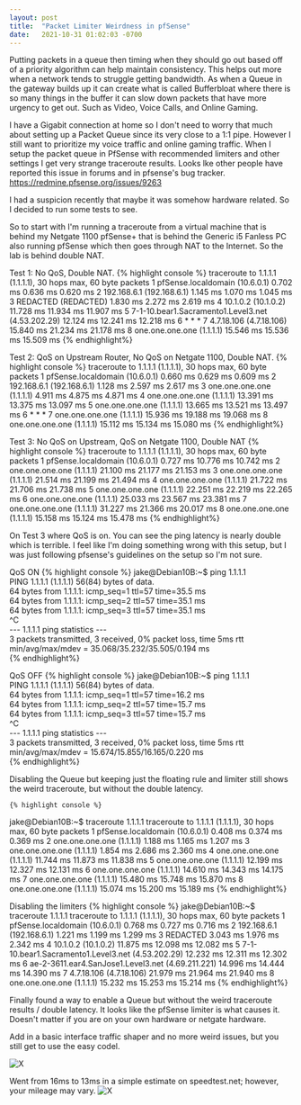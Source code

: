 ```yaml
---
layout: post
title:  "Packet Limiter Weirdness in pfSense"
date:   2021-10-31 01:02:03 -0700
---
```


Putting packets in a queue then timing when they should go out based off of a priority algorithm can help maintain consistency. This helps out more when a network tends to struggle getting bandwidth. As when a Queue in the gateway builds up it can create what is called Bufferbloat where there is so many things in the buffer it can slow down packets that have more urgency to get out. Such as Video, Voice Calls, and Online Gaming.

I have a Gigabit connection at home so I don't need to worry that much about setting up a Packet Queue since its very close to a 1:1 pipe. However I still want to prioritize my voice traffic and online gaming traffic. When I setup the packet queue in PfSense with recommended limiters and other settings I get very strange traceroute results.
Looks lke other people have reported this issue in forums and in pfsense's bug tracker.
<https://redmine.pfsense.org/issues/9263>

I had a suspicion recently that maybe it was somehow hardware related. So I decided to run some tests to see.

So to start with I'm running a traceroute from a virtual machine that is behind my Netgate 1100 pfSense+ that is behind the Generic i5 Fanless PC also running pfSense which then goes through NAT to the Internet. So the lab is behind double NAT.

Test 1: No QoS, Double NAT.
	{% highlight console %}
traceroute to 1.1.1.1 (1.1.1.1), 30 hops max, 60 byte packets
 1  pfSense.localdomain (10.6.0.1)  0.702 ms  0.636 ms  0.620 ms
 2  192.168.6.1 (192.168.6.1)  1.145 ms  1.070 ms  1.045 ms
 3  REDACTED (REDACTED)  1.830 ms  2.272 ms  2.619 ms
 4  10.1.0.2 (10.1.0.2)  11.728 ms  11.934 ms  11.907 ms
 5  7-1-10.bear1.Sacramento1.Level3.net (4.53.202.29)  12.124 ms  12.241 ms  12.218 ms
 6  * * *
 7  4.7.18.106 (4.7.18.106)  15.840 ms  21.234 ms  21.178 ms
 8  one.one.one.one (1.1.1.1)  15.546 ms  15.536 ms  15.509 ms
{% endhighlight%}

Test 2: QoS on Upstream Router, No QoS on Netgate 1100, Double NAT.
{% highlight console %}
traceroute to 1.1.1.1 (1.1.1.1), 30 hops max, 60 byte packets
 1  pfSense.localdomain (10.6.0.1)  0.660 ms  0.629 ms  0.609 ms
 2  192.168.6.1 (192.168.6.1)  1.128 ms  2.597 ms  2.617 ms
 3  one.one.one.one (1.1.1.1)  4.911 ms  4.875 ms  4.871 ms
 4  one.one.one.one (1.1.1.1)  13.391 ms  13.375 ms  13.097 ms
 5  one.one.one.one (1.1.1.1)  13.665 ms  13.521 ms  13.497 ms
 6  * * *
 7  one.one.one.one (1.1.1.1)  15.936 ms  19.188 ms  19.068 ms
 8  one.one.one.one (1.1.1.1)  15.112 ms  15.134 ms  15.080 ms
{% endhighlight%}

Test 3: No QoS on Upstream, QoS on Netgate 1100, Double NAT
	{% highlight console %}
traceroute to 1.1.1.1 (1.1.1.1), 30 hops max, 60 byte packets
 1  pfSense.localdomain (10.6.0.1)  0.727 ms  10.776 ms  10.742 ms
 2  one.one.one.one (1.1.1.1)  21.100 ms  21.177 ms  21.153 ms
 3  one.one.one.one (1.1.1.1)  21.514 ms  21.199 ms  21.494 ms
 4  one.one.one.one (1.1.1.1)  21.722 ms  21.706 ms  21.738 ms
 5  one.one.one.one (1.1.1.1)  22.251 ms  22.219 ms  22.265 ms
 6  one.one.one.one (1.1.1.1)  25.033 ms  23.567 ms  23.381 ms
 7  one.one.one.one (1.1.1.1)  31.227 ms  21.366 ms  20.017 ms
 8  one.one.one.one (1.1.1.1)  15.158 ms  15.124 ms  15.478 ms
{% endhighlight%}

On Test 3 where QoS is on. You can see the ping latency is nearly double which is terrible. I feel like I'm doing something wrong with this setup, but I was just following pfsense's guidelines on the setup so I'm not sure.

QoS ON
	{% highlight console %}
jake@Debian10B:~$ ping 1.1.1.1                             
PING 1.1.1.1 (1.1.1.1) 56(84) bytes of data.               
64 bytes from 1.1.1.1: icmp_seq=1 ttl=57 time=35.5 ms      
64 bytes from 1.1.1.1: icmp_seq=2 ttl=57 time=35.1 ms      
64 bytes from 1.1.1.1: icmp_seq=3 ttl=57 time=35.1 ms      
^C                                                         
--- 1.1.1.1 ping statistics ---                            
3 packets transmitted, 3 received, 0% packet loss, time 5ms
rtt min/avg/max/mdev = 35.068/35.232/35.505/0.194 ms  
{% endhighlight%}      

QoS OFF
	{% highlight console %}
jake@Debian10B:~$ ping 1.1.1.1                             
PING 1.1.1.1 (1.1.1.1) 56(84) bytes of data.               
64 bytes from 1.1.1.1: icmp_seq=1 ttl=57 time=16.2 ms      
64 bytes from 1.1.1.1: icmp_seq=2 ttl=57 time=15.7 ms      
64 bytes from 1.1.1.1: icmp_seq=3 ttl=57 time=15.7 ms      
^C                                                         
--- 1.1.1.1 ping statistics ---                            
3 packets transmitted, 3 received, 0% packet loss, time 5ms
rtt min/avg/max/mdev = 15.674/15.855/16.165/0.220 ms       
{% endhighlight%}                                         


Disabling the Queue but keeping just the floating rule and limiter still shows the weird traceroute, but without the double latency.

	{% highlight console %}
jake@Debian10B:~$ traceroute 1.1.1.1
traceroute to 1.1.1.1 (1.1.1.1), 30 hops max, 60 byte packets
1  pfSense.localdomain (10.6.0.1)  0.408 ms  0.374 ms  0.369 ms
2  one.one.one.one (1.1.1.1)  1.188 ms  1.165 ms  1.207 ms
3  one.one.one.one (1.1.1.1)  1.854 ms  2.686 ms  2.360 ms
4  one.one.one.one (1.1.1.1)  11.744 ms  11.873 ms  11.838 ms
5  one.one.one.one (1.1.1.1)  12.199 ms  12.327 ms  12.131 ms
6  one.one.one.one (1.1.1.1)  14.610 ms  14.343 ms  14.175 ms
7  one.one.one.one (1.1.1.1)  15.480 ms  15.748 ms  15.870 ms
8  one.one.one.one (1.1.1.1)  15.074 ms  15.200 ms  15.189 ms
{% endhighlight%}

Disabling the limiters
	{% highlight console %} 
jake@Debian10B:~$ traceroute 1.1.1.1
traceroute to 1.1.1.1 (1.1.1.1), 30 hops max, 60 byte packets
1  pfSense.localdomain (10.6.0.1)  0.768 ms  0.727 ms  0.716 ms
2  192.168.6.1 (192.168.6.1)  1.221 ms  1.199 ms  1.299 ms
3  REDACTED  3.043 ms  1.976 ms  2.342 ms
4  10.1.0.2 (10.1.0.2)  11.875 ms  12.098 ms  12.082 ms
5  7-1-10.bear1.Sacramento1.Level3.net (4.53.202.29)  12.232 ms  12.311 ms  12.302 ms
6  ae-2-3611.ear4.SanJose1.Level3.net (4.69.211.221)  14.996 ms  14.444 ms  14.390 ms
7  4.7.18.106 (4.7.18.106)  21.979 ms  21.964 ms  21.940 ms
8  one.one.one.one (1.1.1.1)  15.232 ms  15.253 ms  15.214 ms
{% endhighlight%}

Finally found a way to enable a Queue but without the weird traceroute results / double latency. It looks like the pfSense limiter is what causes it. Doesn't matter if you are on your own hardware or netgate hardware.

Add in a basic interface traffic shaper and no more weird issues, but you still get to use the easy codel.

<picture>
	<img 
		src="{{site.url}}{{site.baseurl}}\assets\images\pfQ-1.webp" 
		alt="X"
	>
</picture>

Went from 16ms to 13ms in a simple estimate on speedtest.net; however, your mileage may vary.
<picture>
	<img 
		src="{{site.url}}{{site.baseurl}}\assets\images\pfQ-2.webp" 
		alt="X"
	>
</picture>

